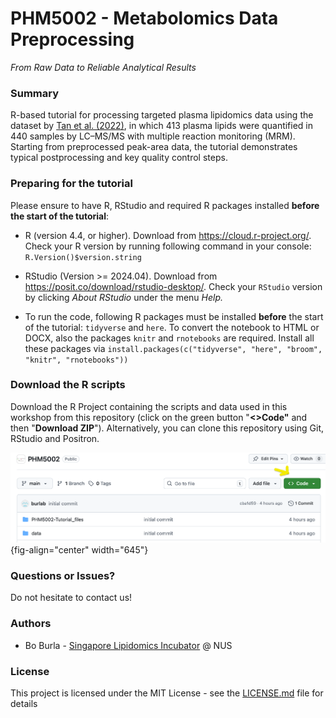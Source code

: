 # PHM5002 - Metabolomics Data Preprocessing

*From Raw Data to Reliable Analytical Results*

### Summary

R-based tutorial for processing targeted plasma lipidomics data using the dataset by [Tan et al. (2022)](https://doi.org/10.1161/ATVBAHA.121.316847), in which 413 plasma lipids were quantified in 440 samples by LC–MS/MS with multiple reaction monitoring (MRM). Starting from preprocessed peak-area data, the tutorial demonstrates typical postprocessing and key quality control steps.

### Preparing for the tutorial

Please ensure to have R, RStudio and required R packages installed **before the start of the tutorial**:

-   R (version 4.4, or higher). Download from <https://cloud.r-project.org/>. Check your R version by running following command in your console: `R.Version()$version.string`

-   RStudio (Version \>= 2024.04). Download from <https://posit.co/download/rstudio-desktop/>. Check your `RStudio` version by clicking *About RStudio* under the menu *Help.*

-   To run the code, following R packages must be installed **before** the start of the tutorial: `tidyverse` and `here`. To convert the notebook to HTML or DOCX, also the packages `knitr` and `rnotebooks` are required. Install all these packages via `install.packages(c("tidyverse", "here", "broom", "knitr", "rnotebooks"))`

### Download the R scripts

Download the R Project containing the scripts and data used in this workshop from this repository (click on the green button "**\<\>Code"** and then "**Download ZIP**"). Alternatively, you can clone this repository using Git, RStudio and Positron.

![](images/clipboard-1540060641.png){fig-align="center" width="645"}

### Questions or Issues?

Do not hesitate to contact us!

### Authors

-   Bo Burla - [Singapore Lipidomics Incubator](https://sling.sg) \@ NUS

### License

This project is licensed under the MIT License - see the [LICENSE.md](LICENSE.md) file for details
